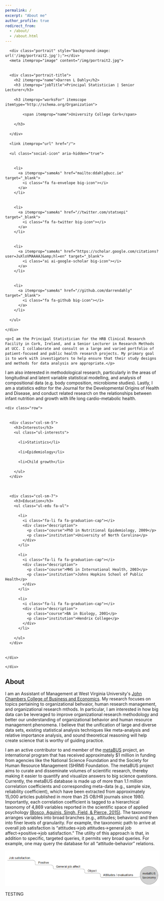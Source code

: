 ```yaml
---
permalink: /
excerpt: "About me"
author_profile: true
redirect_from: 
  - /about/
  - /about.html
---
```

<section id="about" class="home-section">
    <div class="container">
      



<div class="row" itemprop="author" itemscope itemtype="http://schema.org/Person" itemref="person-email person-address">
  <div class="col-xs-12 col-md-4">
    <div id="profile">

      
      <div class="portrait" style="background-image: url('/img/portrait2.jpg');"></div>
      <meta itemprop="image" content="/img/portrait2.jpg">
      

      <div class="portrait-title">
        <h2 itemprop="name">Darren L Dahly</h2>
        <h3 itemprop="jobTitle">Principal Statistician | Senior Lecturer</h3>
        
        <h3 itemprop="worksFor" itemscope itemtype="http://schema.org/Organization">
          
            <span itemprop="name">University College Cork</span>
          
        </h3>
        
      </div>

      <link itemprop="url" href="/">

      <ul class="social-icon" aria-hidden="true">
        
        
        <li>
          <a itemprop="sameAs" href="mailto:ddahly@ucc.ie" target="_blank">
            <i class="fa fa-envelope big-icon"></i>
          </a>
        </li>
        
        
        <li>
          <a itemprop="sameAs" href="//twitter.com/statsepi" target="_blank">
            <i class="fa fa-twitter big-icon"></i>
          </a>
        </li>
        
        
        <li>
          <a itemprop="sameAs" href="https://scholar.google.com/citations?user=JuXloVMAAAAJ&amp;hl=en" target="_blank">
            <i class="ai ai-google-scholar big-icon"></i>
          </a>
        </li>
        
        
        <li>
          <a itemprop="sameAs" href="//github.com/darrendahly" target="_blank">
            <i class="fa fa-github big-icon"></i>
          </a>
        </li>
        
      </ul>

    </div>
  </div>
  <div class="col-xs-12 col-md-8" itemprop="description">

    <p>I am the Principal Statistician for the HRB Clinical Research Facility in Cork, Ireland, and a Senior Lecturer in Research Methods at UCC. I collaborate and consult on a large and varied portfolio of patient-focused and public health research projects. My primary goal is to work with investigators to help ensure that their study designs and methods for data analysis are appropriate.</p>

<p>I am also interested in methodological research, particularly in the areas of longitudinal and latent variable statistical modelling, and analysis of compositional data (e.g. body composition, microbiome studies). Lastly, I am a statistics editor for the Journal for the Developmental Origins of Health and Disease, and conduct related research on the relationships between infant nutrition and growth with life long cardio-metabolic health.</p>


    <div class="row">

      
      <div class="col-sm-5">
        <h3>Interests</h3>
        <ul class="ul-interests">
          
          <li>Statistics</li>
          
          <li>Epidemiology</li>
          
          <li>Child growth</li>
          
        </ul>
      </div>
      

      
      <div class="col-sm-7">
        <h3>Education</h3>
        <ul class="ul-edu fa-ul">
          
          <li>
            <i class="fa-li fa fa-graduation-cap"></i>
            <div class="description">
              <p class="course">PhD in Nutritional Epidemiology, 2009</p>
              <p class="institution">University of North Carolina</p>
            </div>
          </li>
          
          <li>
            <i class="fa-li fa fa-graduation-cap"></i>
            <div class="description">
              <p class="course">MHS in International Health, 2003</p>
              <p class="institution">Johns Hopkins School of Public Health</p>
            </div>
          </li>
          
          <li>
            <i class="fa-li fa fa-graduation-cap"></i>
            <div class="description">
              <p class="course">BA in Biology, 2001</p>
              <p class="institution">Hendrix College</p>
            </div>
          </li>
          
        </ul>
      </div>
      

    </div>
  </div>
</div>

    </div>
  </section>

## About

I am an Assistant of Management at West Virginia University's <a href="https://business.wvu.edu">John Chambers College of Business and Economics</a>. My research focuses on topics pertaining to organizational behvaior, human research management, and organizational research mthods. In particular, I am interested in how big data can be leveraged to improve organizational research methodology and better our understanding of organizational behavior and human resource management phenomena. I believe that the unification of large and diverse data sets, existing statistical analysis techniques like meta-analysis and relative importance analysis, and sound theoretical reasoning will help create science that is worthy of guiding practice.

I am an active contributor to and member of the <a href="https://metaBUS.org">metaBUS</a> project, an international program that has received approximately $1 million in funding from agencies like the National Science Foundation and the Society for Human Resource Management (SHRM) Foundation. The metaBUS project aims to curate and disseminate volumes of scientific research, thereby making it easier to quantify and visualize answers to big science questions. Currently, the metaBUS database is made up of more than 1.1 million correlation coefficients and corresponding meta-data (e.g., sample size, reliability coefficient), which have been extracted from approximately 15,000 articles published in more than 25 OB/HR journals since 1980. Importantly, each correlation coefficient is tagged to a hierarchical taxonomy of 4,869 variables reported in the scientific space of applied psychology <a href="http://dx.doi.org/10.1037/a0038047">(Bosco, Aguinis, Singh, Field, & Pierce, 2015)</a>. The taxonomy arranges variables into broad branches (e.g., attitudes; behaviors) and then into finer levels of granularity. For example, the taxonomic path to arrive at overall job satisfaction is “attitudes&#8594;job attitudes&#8594;general job affect&#8594;positive&#8594;job satisfaction.” The utility of this approach is that, in addition to specific, targeted queries, it permits very broad queries. For example, one may query the database for all “attitude-behavior” relations. 

<img src= '/images/metabusTaxonomy.PNG'>

TESTING
